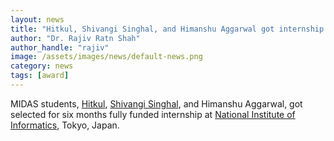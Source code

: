 ```yaml
---
layout: news
title: "Hitkul, Shivangi Singhal, and Himanshu Aggarwal got internship at NII,Japan"
author: "Dr. Rajiv Ratn Shah"
author_handle: "rajiv"
image: /assets/images/news/default-news.png
category: news
tags: [award]
---
```

MIDAS students, [Hitkul][1], [Shivangi Singhal][2], and Himanshu Aggarwal, got selected for six months fully funded internship at [National Institute of Informatics][3], Tokyo, Japan. 

[1]: /team/hitkul.html
[2]: /team/shivangi.html
[3]: https://www.nii.ac.jp/en/